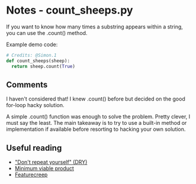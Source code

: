 # Notes - count_sheeps.py

If you want to know how many times a substring appears within a string,
you can use the .count() method.

Example demo code:

```python
# Credits: @Simon.1
def count_sheeps(sheep):
  return sheep.count(True)
```

## Comments

I haven't considered that! I knew
.count() before but decided on the
good for-loop hacky solution.

A simple .count() function was
enough to solve the problem.
Pretty clever, I must say the least.
The main takeaway is to try to use a built-in
method or implementation if available
before resorting to hacking your own
solution.

## Useful reading

- ["Don't repeat yourself" (DRY)](https://en.wikipedia.org/wiki/Don%27t_repeat_yourself)
- [Minimum viable product](https://en.wikipedia.org/wiki/Minimum_viable_product)
- [Featurecreep](https://en.wikipedia.org/wiki/Feature_creep)
